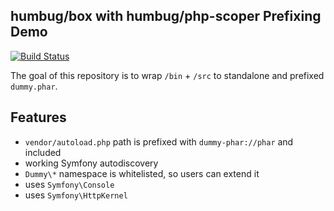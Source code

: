 ## humbug/box with humbug/php-scoper Prefixing Demo

[![Build Status](https://img.shields.io/travis/TomasVotruba/dummy-phar/master.svg?style=flat-square)](https://travis-ci.org/TomasVotruba/dummy-phar)

The goal of this repository is to wrap `/bin` + `/src` to standalone and prefixed `dummy.phar`.

## Features

- `vendor/autoload.php` path is prefixed with `dummy-phar://phar` and included 
- working Symfony autodiscovery 
- `Dummy\*` namespace is whitelisted, so users can extend it
- uses `Symfony\Console`
- uses `Symfony\HttpKernel`

